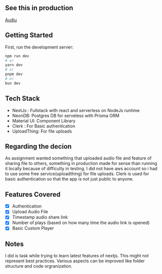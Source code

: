 ## See this in production

[Audiu](https://coding-mountain-audiu.vercel.app/)

## Getting Started

First, run the development server:

```bash
npm run dev
# or
yarn dev
# or
pnpm dev
# or
bun dev
```

## Tech Stack

- NextJs : Fullstack with react and serverless on NodeJs runtime
- NeonDB: Postgres DB for serveless with Prisma ORM
- Material UI: Component Library
- Clerk : For Basic authentication
- UploadThing: For file uploads

## Regarding the decion

As assignment wanted something that uploaded audio file and feature of sharing file to others, something
in production made for sense than running it locally because of difficulty in testing. I did not have aws account
so i had to use some free service(uploadthing) for file uploads. Clerk is used for basic authentication so that the
app is not just public to anyone.

## Features Covered

- [x] Authentication
- [x] Upload Audio File
- [x] Timestamp audio share link
- [x] Number of plays (based on how many time the audio link is opened)
- [x] Basic Custom Player

## Notes

I did is task while trying to learn latest features of nextjs. This might not represent best practices. Various aspects
can be improved like folder structure and code orgranization.
